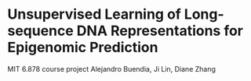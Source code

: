 # Unsupervised Learning of Long-sequence DNA Representations for Epigenomic Prediction

MIT 6.878 course project
Alejandro Buendia, Ji Lin, Diane Zhang
